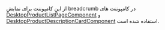 <div class="dp-doc-container"">

<div class="dp-doc-tags">

<div class="desktop-version"></div>


</div>

<div class="dp-doc-body">

از این کامپوننت برای نمایش breadcrumb در کامپوننت های
 [DesktopProductListPageComponent](DesktopProductListPageComponent.html#readme)
و
 [DesktopProductDescriptionCardComponent](DesktopProductDescriptionCardComponent.html#readme)
استفاده شده است.

</div>

</div> 



